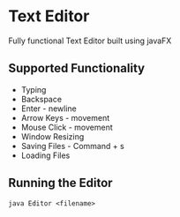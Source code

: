 # Text Editor

Fully functional Text Editor built using javaFX

## Supported Functionality
  * Typing
  * Backspace
  * Enter - newline
  * Arrow Keys - movement
  * Mouse Click - movement
  * Window Resizing
  * Saving Files - Command + s
  * Loading Files

## Running the Editor
```
java Editor <filename>
```
 

   
  
